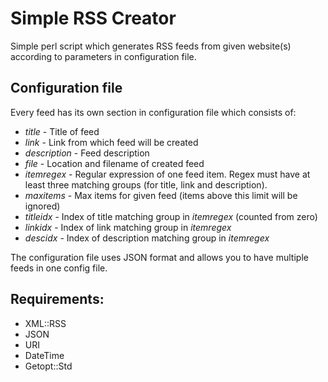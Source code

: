 # Simple RSS Creator

Simple perl script which generates RSS feeds from given website(s) according to parameters in configuration file.

## Configuration file
Every feed has its own section in configuration file which consists of:
* _title_ - Title of feed
* _link_ - Link from which feed will be created
* _description_ - Feed description
* _file_ - Location and filename of created feed
* _itemregex_ - Regular expression of one feed item. Regex must have at least three matching groups (for title, link and description).
* _maxitems_ - Max items for given feed (items above this limit will be ignored)
* _titleidx_ - Index of title matching group in _itemregex_ (counted from zero)
* _linkidx_ - Index of link matching group in _itemregex_ 
* _descidx_ - Index of description matching group in _itemregex_ 

The configuration file uses JSON format and allows you to have multiple feeds in one config file.

## Requirements:
- XML::RSS
- JSON
- URI
- DateTime
- Getopt::Std